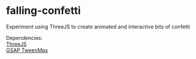 # falling-confetti
Experiment using ThreeJS to create animated and interactive bits of confetti

Dependencies:<br>
<a href="http://threejs.org/">ThreeJS<br></a>
<a href="http://greensock.com/">GSAP TweenMax</a>
